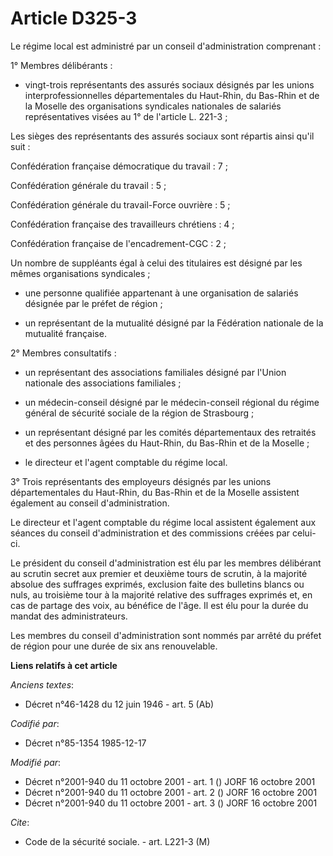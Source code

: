 # Article D325-3

Le régime local est administré par un conseil d'administration comprenant :

1° Membres délibérants :

- vingt-trois représentants des assurés sociaux désignés par les unions interprofessionnelles départementales du Haut-Rhin,
du Bas-Rhin et de la Moselle des organisations syndicales nationales de salariés représentatives visées au 1° de l'article L.
221-3 ;

Les sièges des représentants des assurés sociaux sont répartis ainsi qu'il suit :

Confédération française démocratique du travail : 7 ;

Confédération générale du travail : 5 ;

Confédération générale du travail-Force ouvrière : 5 ;

Confédération française des travailleurs chrétiens : 4 ;

Confédération française de l'encadrement-CGC : 2 ;

Un nombre de suppléants égal à celui des titulaires est désigné par les mêmes organisations syndicales ;

- une personne qualifiée appartenant à une organisation de salariés désignée par le préfet de région ;

- un représentant de la mutualité désigné par la Fédération nationale de la mutualité française.

2° Membres consultatifs :

- un représentant des associations familiales désigné par l'Union nationale des associations familiales ;

- un médecin-conseil désigné par le médecin-conseil régional du régime général de sécurité sociale de la région de
Strasbourg ;

- un représentant désigné par les comités départementaux des retraités et des personnes âgées du Haut-Rhin, du Bas-Rhin et de
la Moselle ;

- le directeur et l'agent comptable du régime local.

3° Trois représentants des employeurs désignés par les unions départementales du Haut-Rhin, du Bas-Rhin et de la Moselle
assistent également au conseil d'administration.

Le directeur et l'agent comptable du régime local assistent également aux séances du conseil d'administration et des
commissions créées par celui-ci.

Le président du conseil d'administration est élu par les membres délibérant au scrutin secret aux premier et deuxième tours
de scrutin, à la majorité absolue des suffrages exprimés, exclusion faite des bulletins blancs ou nuls, au troisième tour à
la majorité relative des suffrages exprimés et, en cas de partage des voix, au bénéfice de l'âge. Il est élu pour la durée du
mandat des administrateurs.

Les membres du conseil d'administration sont nommés par arrêté du préfet de région pour une durée de six ans renouvelable.

**Liens relatifs à cet article**

_Anciens textes_:

  - Décret n°46-1428 du 12 juin 1946 - art. 5 (Ab)

_Codifié par_:

  - Décret n°85-1354 1985-12-17

_Modifié par_:

  - Décret n°2001-940 du 11 octobre 2001 - art. 1 () JORF 16 octobre 2001
  - Décret n°2001-940 du 11 octobre 2001 - art. 2 () JORF 16 octobre 2001
  - Décret n°2001-940 du 11 octobre 2001 - art. 3 () JORF 16 octobre 2001

_Cite_:

  - Code de la sécurité sociale. - art. L221-3 (M)
